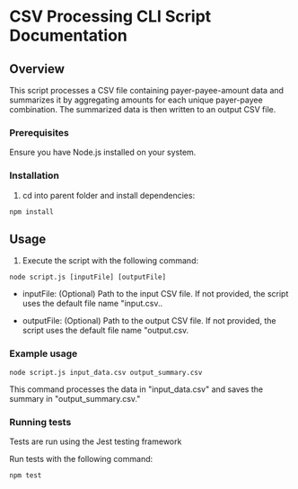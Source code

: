 # CSV Processing CLI Script Documentation

## Overview

This script processes a CSV file containing payer-payee-amount data and summarizes it by aggregating amounts for each unique payer-payee combination. The summarized data is then written to an output CSV file.

### Prerequisites

Ensure you have Node.js installed on your system.

### Installation

1. cd into parent folder and install dependencies:
``` 
npm install
```

## Usage

1.  Execute the script with the following command:
```
node script.js [inputFile] [outputFile]
```
- inputFile: (Optional) Path to the input CSV file. If not provided, the script uses the default file name "input.csv..

- outputFile:  (Optional) Path to the output CSV file. If not provided, the script uses the default file name "output.csv.

### Example usage

```
node script.js input_data.csv output_summary.csv
```

This command processes the data in "input_data.csv" and saves the summary in "output_summary.csv."

### Running tests

Tests are run using the Jest testing framework 

Run tests with the following command:
```
npm test
```


